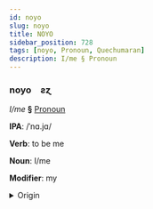 ```yaml
---
id: noyo
slug: noyo
title: NOYO
sidebar_position: 728
tags: [noyo, Pronoun, Quechumaran]
description: I/me § Pronoun
---
```


### noyo&emsp;<span kind="abugida">ƨɀ</span>

*I/me* **§** [Pronoun](../../tags/Pronoun)

**IPA**: /ˈnɑ.jɑ/

**Verb**: to be me

**Noun**: I/me

**Modifier**: my

<details>
    <summary>Origin</summary>
    Aymara naya [na.ja]<br/>
    <em>Quechumaran Language Family</em>
</details>